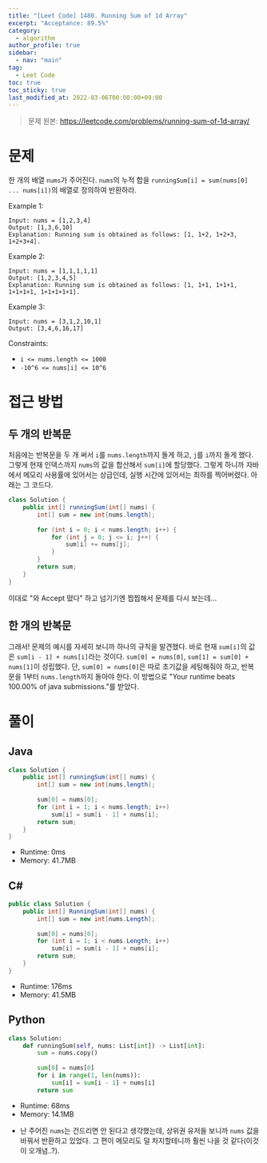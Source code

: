 ```yaml
---
title: "[Leet Code] 1480. Running Sum of 1d Array"
excerpt: "Acceptance: 89.5%"
category: 
  - algorithm
author_profile: true
sidebar:
  - nav: "main" 
tag:
  - Leet Code
toc: true
toc_sticky: true
last_modified_at: 2022-03-06T00:00:00+09:00
---
```

> 문제 원본: <https://leetcode.com/problems/running-sum-of-1d-array/>

# 문제
한 개의 배열 `nums`가 주어진다. `nums`의 누적 합을 `runningSum[i] = sum(nums[0] ... nums[i])`의 배열로 정의하여 반환하라.

Example 1:
```
Input: nums = [1,2,3,4]
Output: [1,3,6,10]
Explanation: Running sum is obtained as follows: [1, 1+2, 1+2+3, 1+2+3+4].
```

Example 2:
```
Input: nums = [1,1,1,1,1]
Output: [1,2,3,4,5]
Explanation: Running sum is obtained as follows: [1, 1+1, 1+1+1, 1+1+1+1, 1+1+1+1+1].
```

Example 3:
```
Input: nums = [3,1,2,10,1]
Output: [3,4,6,16,17]
```

Constraints:
- `i <= nums.length <= 1000`
- `-10^6 <= nums[i] <= 10^6`

# 접근 방법
## 두 개의 반복문
처음에는 반복문을 두 개 써서 `i`를 `nums.length`까지 돌게 하고, `j`를 `i`까지 돌게 했다. 그렇게 현재 인덱스까지 `nums`의 값을 합산해서 `sum[i]`에 할당했다. 그렇게 하니까 자바에서 메모리 사용률에 있어서는 상급인데, 실행 시간에 있어서는 최하를 찍어버렸다. 아래는 그 코드다.

```java
class Solution {
    public int[] runningSum(int[] nums) {
        int[] sum = new int[nums.length];
        
        for (int i = 0; i < nums.length; i++) {
            for (int j = 0; j <= i; j++) {
                sum[i] += nums[j];
            }
        }
        return sum;
    }
}
```

이대로 "와 Accept 떴다" 하고 넘기기엔 찝찝해서 문제를 다시 보는데...

## 한 개의 반복문
그래서! 문제의 예시를 자세히 보니까 하나의 규칙을 발견했다. 바로 현재 `sum[i]`의 값은 `sum[i - 1] + nums[i]`라는 것이다. `sum[0] = nums[0]`, `sum[1] = sum[0] + nums[1]`이 성립했다. 단, `sum[0] = nums[0]`은 따로 초기값을 세팅해줘야 하고, 반복문을 1부터 `nums.length`까지 돌아야 한다. 이 방법으로 "Your runtime beats 100.00% of java submissions."를 받았다.

# 풀이
## Java
```java
class Solution {
    public int[] runningSum(int[] nums) {
        int[] sum = new int[nums.length];
        
        sum[0] = nums[0];
        for (int i = 1; i < nums.length; i++)
            sum[i] = sum[i - 1] + nums[i];
        return sum;
    }
}
```
- Runtime: 0ms
- Memory: 41.7MB

## C#
```csharp
public class Solution {
    public int[] RunningSum(int[] nums) {
        int[] sum = new int[nums.Length];
        
        sum[0] = nums[0];
        for (int i = 1; i < nums.Length; i++)
            sum[i] = sum[i - 1] + nums[i];
        return sum;
    }
}
```
- Runtime: 176ms
- Memory: 41.5MB

## Python
```python
class Solution:
    def runningSum(self, nums: List[int]) -> List[int]:
        sum = nums.copy()
        
        sum[0] = nums[0]
        for i in range(1, len(nums)):
            sum[i] = sum[i - 1] + nums[i]
        return sum
```
- Runtime: 68ms
- Memory: 14.1MB

+ 난 주어진 `nums`는 건드리면 안 된다고 생각했는데, 상위권 유저들 보니까 `nums` 값을 바꿔서 반환하고 있었다. 그 편이 메모리도 덜 차지할테니까 훨씬 나을 것 같다(이것이 오개념..?).